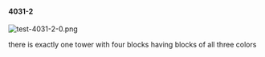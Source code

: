 #### 4031-2
![test-4031-2-0.png](https://github.com/lil-lab/nlvr/raw/master/nlvr/test/images/0/test-4031-2-0.png "test-4031-2-0.png")

there is exactly one tower with four blocks having blocks of all three colors